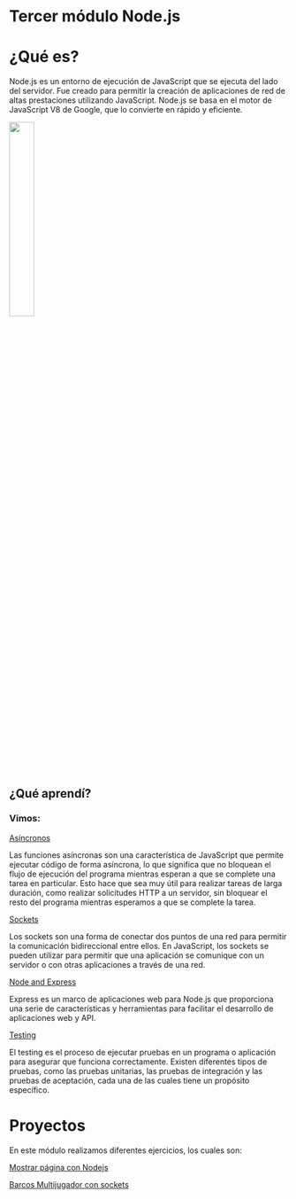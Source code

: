 # Tercer módulo Node.js

<h1> ¿Qué es? </h1>
<p> Node.js es un entorno de ejecución de JavaScript que se ejecuta del lado del servidor. Fue creado para permitir la creación de aplicaciones de red de altas prestaciones utilizando JavaScript. Node.js se basa en el motor de JavaScript V8 de Google, que lo convierte en rápido y eficiente.</p>
<img src="https://res.cloudinary.com/practicaldev/image/fetch/s--e_rqeB7o--/c_limit%2Cf_auto%2Cfl_progressive%2Cq_auto%2Cw_880/https://cdn-images-1.medium.com/max/2400/1%2AFPtQLT2Zk-baHficCz_mXQ.png" width="30%" height= "30%">

<h2> ¿Qué aprendí?</h2>

<h3> Vimos:</h3>

[Asíncronos](https://github.com/IIDarkTexII/Practicas-Back-end-LAUNCH-X/tree/main/M%C3%B3dulo%203%20Node%20js/As%C3%ADncronos)

<p> Las funciones asíncronas son una característica de JavaScript que permite ejecutar código de forma asíncrona, lo que significa que no bloquean el flujo de ejecución del programa mientras esperan a que se complete una tarea en particular. Esto hace que sea muy útil para realizar tareas de larga duración, como realizar solicitudes HTTP a un servidor, sin bloquear el resto del programa mientras esperamos a que se complete la tarea.</p>

[Sockets](https://github.com/IIDarkTexII/Practicas-Back-end-LAUNCH-X/tree/main/M%C3%B3dulo%203%20Node%20js/Sockets%20Node%20js)

<p> Los sockets son una forma de conectar dos puntos de una red para permitir la comunicación bidireccional entre ellos. En JavaScript, los sockets se pueden utilizar para permitir que una aplicación se comunique con un servidor o con otras aplicaciones a través de una red.</p>

[Node and Express](https://github.com/IIDarkTexII/Practicas-Back-end-LAUNCH-X/tree/main/M%C3%B3dulo%203%20Node%20js/node%20and%20express)

<p> Express es un marco de aplicaciones web para Node.js que proporciona una serie de características y herramientas para facilitar el desarrollo de aplicaciones web y API.</p>

[Testing](https://github.com/IIDarkTexII/Practicas-Back-end-LAUNCH-X/tree/main/M%C3%B3dulo%203%20Node%20js/Testing)

<p> El testing es el proceso de ejecutar pruebas en un programa o aplicación para asegurar que funciona correctamente. Existen diferentes tipos de pruebas, como las pruebas unitarias, las pruebas de integración y las pruebas de aceptación, cada una de las cuales tiene un propósito específico.</p>

<h1> Proyectos </h1>
<p>En este módulo realizamos diferentes ejercicios, los cuales son: </p>

[Mostrar página con Nodejs](https://github.com/IIDarkTexII/Practicas-Back-end-LAUNCH-X/tree/main/M%C3%B3dulo%203%20Node%20js/Mostrar%20pagina%20Nodejs)

[Barcos Multijugador con sockets](https://github.com/IIDarkTexII/Juego-Barcos)
